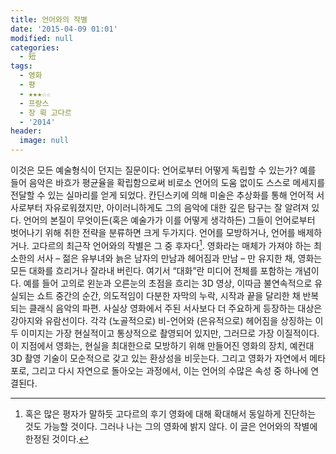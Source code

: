```yaml
---
title: 언어와의 작별
date: '2015-04-09 01:01'
modified: null
categories:
  - 短
tags:
  - 영화
  - 평
  - ★★★☆☆
  - 프랑스
  - 장 뤽 고다르
  - '2014'
header:
  image: null
---
```


이것은 모든 예술형식이 던지는 질문이다: 언어로부터 어떻게 독립할 수 있는가? 예를 들어 음악은 바흐가 평균율을 확립함으로써 비로소 언어의 도움 없이도 스스로 메세지를 전달할 수 있는 실마리를 얻게 되었다. 칸딘스키에 의해 미술은 추상화를 통해 언어적 서사로부터 자유로워졌지만, 아이러니하게도 그의 음악에 대한 깊은 탐구는 잘 알려져 있다. 언어의 본질이 무엇이든(혹은 예술가가 이를 어떻게 생각하든) 그들이 언어로부터 벗어나기 위해 취한 전략을 분류하면 크게 두가지다. 언어를 모방하거나, 언어를 배제하거나. 고다르의 최근작 언어와의 작별은 그 중 후자다[^1]. 영화라는 매체가 가져야 하는 최소한의 서사 – 젊은 유부녀와 늙은 남자의 만남과 헤어짐과 만남 – 만 유지한 채, 영화는 모든 대화를 흐리거나 잘라내 버린다. 여기서 “대화”란 미디어 전체를 포함하는 개념이다. 예를 들어 고의로 왼눈과 오른눈의 초점을 흐리는 3D 영상, 이따금 불연속적으로 유실되는 쇼트 중간의 순간, 의도적임이 다분한 자막의 누락, 시작과 끝을 달리한 채 반복되는 클래식 음악의 파편. 사실상 영화에서 주된 서사보다 더 주요하게 등장하는 대상은 강아지와 유람선이다. 각각 (노골적으로) 비-언어와 (은유적으로) 헤어짐을 상징하는 이 두 이미지는 가장 현실적이고 통상적으로 촬영되어 있지만, 그러므로 가장 이질적이다. 이 지점에서 영화는, 현실을 최대한으로 모방하기 위해 만들어진 영화의 장치, 예컨대 3D 촬영 기술이 모순적으로 갖고 있는 환상성을 비웃는다. 그리고 영화가 자연에서 메타포로, 그리고 다시 자연으로 돌아오는 과정에서, 이는 언어의 수많은 속성 중 하나에 연결된다.

[^1]: 혹은 많은 평자가 말하듯 고다르의 후기 영화에 대해 확대해서 동일하게 진단하는 것도 가능할 것이다. 그러나 나는 그의 영화에 밝지 않다. 이 글은 언어와의 작별에 한정된 것이다.
